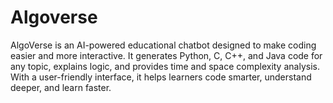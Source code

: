 # Algoverse
AlgoVerse is an AI-powered educational chatbot designed to make coding easier and more interactive. It generates Python, C, C++, and Java code for any topic, explains logic, and provides time and space complexity analysis. With a user-friendly interface, it helps learners code smarter, understand deeper, and learn faster.
